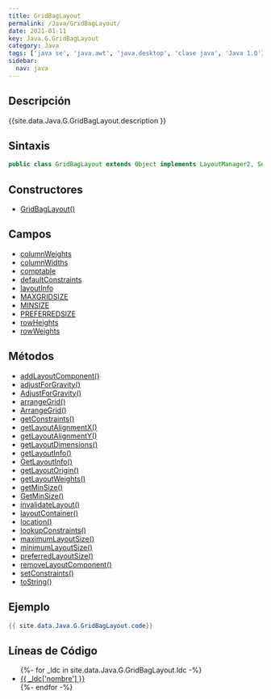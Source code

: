 ```yaml
---
title: GridBagLayout
permalink: /Java/GridBagLayout/
date: 2021-01-11
key: Java.G.GridBagLayout
category: Java
tags: ['java se', 'java.awt', 'java.desktop', 'clase java', 'Java 1.0']
sidebar: 
  nav: java
---
```


## Descripción
{{site.data.Java.G.GridBagLayout.description }}

## Sintaxis
~~~java
public class GridBagLayout extends Object implements LayoutManager2, Serializable
~~~

## Constructores
* [GridBagLayout()](/Java/GridBagLayout/GridBagLayout/)

## Campos
* [columnWeights](/Java/GridBagLayout/columnWeights)
* [columnWidths](/Java/GridBagLayout/columnWidths)
* [comptable](/Java/GridBagLayout/comptable)
* [defaultConstraints](/Java/GridBagLayout/defaultConstraints)
* [layoutInfo](/Java/GridBagLayout/layoutInfo)
* [MAXGRIDSIZE](/Java/GridBagLayout/MAXGRIDSIZE)
* [MINSIZE](/Java/GridBagLayout/MINSIZE)
* [PREFERREDSIZE](/Java/GridBagLayout/PREFERREDSIZE)
* [rowHeights](/Java/GridBagLayout/rowHeights)
* [rowWeights](/Java/GridBagLayout/rowWeights)

## Métodos
* [addLayoutComponent()](/Java/GridBagLayout/addLayoutComponent)
* [adjustForGravity()](/Java/GridBagLayout/adjustForGravity)
* [AdjustForGravity()](/Java/GridBagLayout/AdjustForGravity)
* [arrangeGrid()](/Java/GridBagLayout/arrangeGrid)
* [ArrangeGrid()](/Java/GridBagLayout/ArrangeGrid)
* [getConstraints()](/Java/GridBagLayout/getConstraints)
* [getLayoutAlignmentX()](/Java/GridBagLayout/getLayoutAlignmentX)
* [getLayoutAlignmentY()](/Java/GridBagLayout/getLayoutAlignmentY)
* [getLayoutDimensions()](/Java/GridBagLayout/getLayoutDimensions)
* [getLayoutInfo()](/Java/GridBagLayout/getLayoutInfo)
* [GetLayoutInfo()](/Java/GridBagLayout/GetLayoutInfo)
* [getLayoutOrigin()](/Java/GridBagLayout/getLayoutOrigin)
* [getLayoutWeights()](/Java/GridBagLayout/getLayoutWeights)
* [getMinSize()](/Java/GridBagLayout/getMinSize)
* [GetMinSize()](/Java/GridBagLayout/GetMinSize)
* [invalidateLayout()](/Java/GridBagLayout/invalidateLayout)
* [layoutContainer()](/Java/GridBagLayout/layoutContainer)
* [location()](/Java/GridBagLayout/location)
* [lookupConstraints()](/Java/GridBagLayout/lookupConstraints)
* [maximumLayoutSize()](/Java/GridBagLayout/maximumLayoutSize)
* [minimumLayoutSize()](/Java/GridBagLayout/minimumLayoutSize)
* [preferredLayoutSize()](/Java/GridBagLayout/preferredLayoutSize)
* [removeLayoutComponent()](/Java/GridBagLayout/removeLayoutComponent)
* [setConstraints()](/Java/GridBagLayout/setConstraints)
* [toString()](/Java/GridBagLayout/toString)

## Ejemplo
~~~java
{{ site.data.Java.G.GridBagLayout.code}}
~~~

## Líneas de Código
<ul>
{%- for _ldc in site.data.Java.G.GridBagLayout.ldc -%}
   <li>
       <a href="{{_ldc['url'] }}">{{ _ldc['nombre'] }}</a>
   </li>
{%- endfor -%}
</ul>
